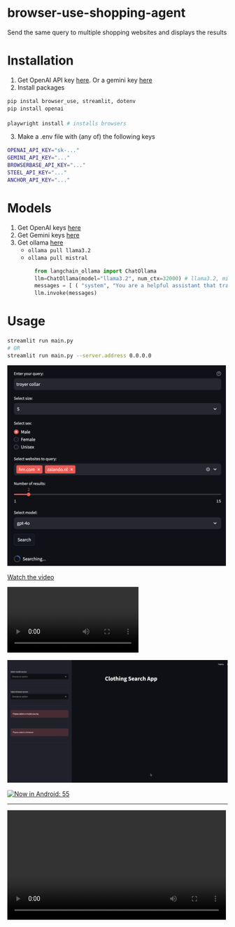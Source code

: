 # browser-use-shopping-agent
Send the same query to multiple shopping websites and displays the results

# Installation
1. Get OpenAI API key [here](https://platform.openai.com/settings/organization/usage). Or a gemini key [here](https://console.cloud.google.com/apis/api/generativelanguage.googleapis.com/metrics)
2. Install packages
```bash
pip instal browser_use, streamlit, dotenv
pip install openai

playwright install # installs browsers
```
3. Make a .env file with (any of) the following keys
```bash
OPENAI_API_KEY="sk-..."
GEMINI_API_KEY="..."
BROWSERBASE_API_KEY="..."
STEEL_API_KEY="..."
ANCHOR_API_KEY="..."
```

# Models
1. Get OpenAI keys [here](https://platform.openai.com/api-keys)
2. Get Gemini keys [here](https://console.cloud.google.com/apis/api/generativelanguage.googleapis.com/metrics)
3. Get ollama [here](https://ollama.com/search?c=tools)
    - `ollama pull llama3.2`
    - `ollama pull mistral`
      ```python
        from langchain_ollama import ChatOllama
        llm=ChatOllama(model="llama3.2", num_ctx=32000) # llama3.2, mistral
        messages = [ ( "system", "You are a helpful assistant that translates English to French. Translate the user sentence.", ), ("human", "I love programming."), ]
        llm.invoke(messages)
      ```

# Usage
```bash
streamlit run main.py
# OR
streamlit run main.py --server.address 0.0.0.0
```

<img src="./assets/streamlit.png" alt="StreamLit - Clothing Search App" width="500"/>

[Watch the video](https://github.com/prerakmody/browser-use-shopping-agent/blob/main/assets/streamlit-video.mp4)

![Watch the video](https://github.com/prerakmody/browser-use-shopping-agent/blob/main/assets/streamlit-video.webm)

[![Watch the video](https://raw.githubusercontent.com/prerakmody/browser-use-shopping-agent/main/assets/streamlit-video.png)](https://raw.githubusercontent.com/prerakmody/browser-use-shopping-agent/main/assets/streamlit-video.mp4)

[![Now in Android: 55](https://i.ytimg.com/vi/Hc79sDi3f0U/maxresdefault.jpg)](https://www.youtube.com/watch?v=Hc79sDi3f0U "Now in Android: 55")

---

<video src="https://www.youtube.com/watch?v=Hc79sDi3f0U" alt="StreamLit - Clothing Search App" width="500" />

<video src="https://raw.githubusercontent.com/prerakmody/browser-use-shopping-agent/main/assets/streamlit-video.mp4" alt="StreamLit - Clothing Search App" width="500" />

<video src="https://github.com/prerakmody/browser-use-shopping-agent/blob/main/assets/streamlit-video.mp4" width="500" />

# Future Stuff
1. [P] https://github.com/emmetify/emmetify-py
2. [P] Track the steps of the agent, specifically the "Eval" and "Next Goal" parts